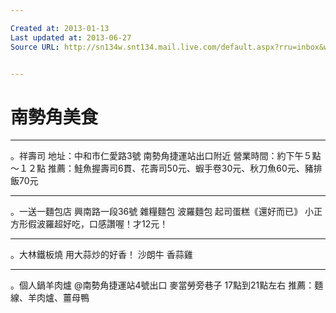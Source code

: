 ```yaml
---

Created at: 2013-01-13
Last updated at: 2013-06-27
Source URL: http://sn134w.snt134.mail.live.com/default.aspx?rru=inbox&wlexpid=957E97CC5B80485BB2C11FBFB9E0F9E8&wlrefapp=2#n=623131991&rru=inbox&fid=1&fav=1&mid=057507ae-5d04-11e2-855d-00237de4af18


---
```


# 南勢角美食


* * *

。祥壽司
地址：中和市仁愛路3號 南勢角捷運站出口附近
營業時間：約下午５點～１２點
推薦：鮭魚握壽司6貫、花壽司50元、蝦手卷30元、秋刀魚60元、豬排飯70元

* * *

。一送一麵包店
興南路一段36號
雜糧麵包
波羅麵包
起司蛋糕｟還好而已｠
小正方形假波羅超好吃，口感讚喔！才12元！

* * *

。大林鐵板燒
用大蒜炒的好香！
沙朗牛
香蒜雞

* * *

。個人鍋羊肉爐
@南勢角捷運站4號出口
麥當勞旁巷子
17點到21點左右
推薦：麵線、羊肉爐、薑母鴨

